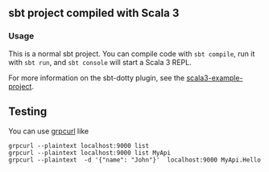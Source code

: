 ## sbt project compiled with Scala 3

### Usage

This is a normal sbt project. You can compile code with `sbt compile`, run it with `sbt run`, and `sbt console` will start a Scala 3 REPL.

For more information on the sbt-dotty plugin, see the
[scala3-example-project](https://github.com/scala/scala3-example-project/blob/main/README.md).

## Testing
You can use [grpcurl](https://github.com/fullstorydev/grpcurl) like
```
grpcurl --plaintext localhost:9000 list
grpcurl --plaintext localhost:9000 list MyApi
grpcurl --plaintext  -d '{"name": "John"}'  localhost:9000 MyApi.Hello
```
